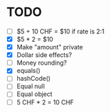 # TODO
- [ ] $5 + 10 CHF = $10 if rate is 2:1
- [x] $5 * 2 = $10
- [x] Make "amount" private
- [x] Dollar side effects?
- [ ] Money rounding?
- [x] equals()
- [ ] hashCode()
- [ ] Equal null
- [ ] Equal object
- [ ] 5 CHF * 2 = 10 CHF
